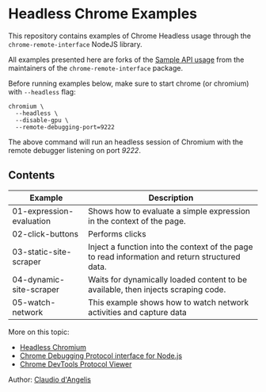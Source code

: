 # Headless Chrome Examples

This repository contains examples of Chrome Headless usage through the  `chrome-remote-interface` NodeJS library.

All examples presented here are forks of the [Sample API usage](https://github.com/cyrus-and/chrome-remote-interface#sample-api-usage) from the maintainers of the `chrome-remote-interface` package.

Before running examples below, make sure to start chrome (or chromium) with `--headless` flag:

```
chromium \
  --headless \
  --disable-gpu \
  --remote-debugging-port=9222
```

The above command will run an headless session of Chromium with the remote debugger listening on port _9222_.

## Contents

| Example | Description |
| --- | --- |
| 01-expression-evaluation | Shows how to evaluate a simple expression in the context of the page. |
| 02-click-buttons | Performs clicks |
| 03-static-site-scraper | Inject a function into the context of the page to read information and return structured data. |
| 04-dynamic-site-scraper | Waits for dynamically loaded content to be available, then injects scraping code. |
| 05-watch-network| This example shows how to watch network activities and capture data |



More on this topic:

- [Headless Chromium](https://chromium.googlesource.com/chromium/src/+/lkgr/headless/README.md)
- [Chrome Debugging Protocol interface for Node.js
](https://github.com/cyrus-and/chrome-remote-interface)
- [Chrome DevTools Protocol Viewer](https://chromedevtools.github.io/devtools-protocol/tot/)

Author: [Claudio d'Angelis](https://twitter.com/daw985)
